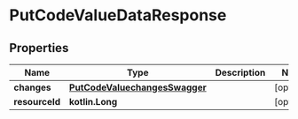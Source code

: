 
# PutCodeValueDataResponse

## Properties
| Name | Type | Description | Notes |
| ------------ | ------------- | ------------- | ------------- |
| **changes** | [**PutCodeValuechangesSwagger**](PutCodeValuechangesSwagger.md) |  |  [optional] |
| **resourceId** | **kotlin.Long** |  |  [optional] |



